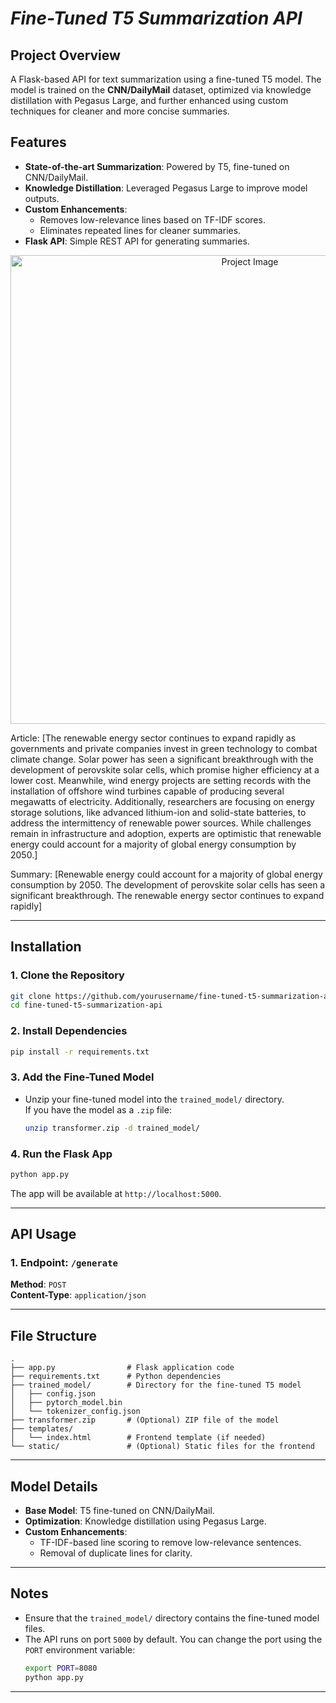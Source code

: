 # *Fine-Tuned T5 Summarization API*

## Project Overview 

A Flask-based API for text summarization using a fine-tuned T5 model. The model is trained on the **CNN/DailyMail** dataset, optimized via knowledge distillation with Pegasus Large, and further enhanced using custom techniques for cleaner and more concise summaries.

## Features

- **State-of-the-art Summarization**: Powered by T5, fine-tuned on CNN/DailyMail.
- **Knowledge Distillation**: Leveraged Pegasus Large to improve model outputs.
- **Custom Enhancements**:
  - Removes low-relevance lines based on TF-IDF scores.
  - Eliminates repeated lines for cleaner summaries.
- **Flask API**: Simple REST API for generating summaries.

<div align="center">
  <img src="https://github.com/user-attachments/assets/494e6f68-0acd-4ca8-9efd-b3ac2663441c" alt="Project Image" width="750"/>
</div>

Article: [The renewable energy sector continues to expand rapidly as governments and private companies invest in green technology to combat climate change. 
Solar power has seen a significant breakthrough with the development of perovskite solar cells, which promise higher efficiency at a lower cost. 
Meanwhile, wind energy projects are setting records with the installation of offshore wind turbines capable of producing several megawatts of electricity. 
Additionally, researchers are focusing on energy storage solutions, like advanced lithium-ion and solid-state batteries, to address the intermittency of renewable power sources. 
While challenges remain in infrastructure and adoption, experts are optimistic that renewable energy could account for a majority of global energy consumption by 2050.] 

Summary: [Renewable energy could account for a majority of global energy consumption by 2050. The development of perovskite solar cells has seen a significant breakthrough. 
The renewable energy sector continues to expand rapidly] 

---

## Installation

### 1. Clone the Repository

```bash
git clone https://github.com/yourusername/fine-tuned-t5-summarization-api.git
cd fine-tuned-t5-summarization-api
```

### 2. Install Dependencies

```bash
pip install -r requirements.txt
```

### 3. Add the Fine-Tuned Model

- Unzip your fine-tuned model into the `trained_model/` directory.  
  If you have the model as a `.zip` file:
  ```bash
  unzip transformer.zip -d trained_model/
  ```

### 4. Run the Flask App

```bash
python app.py
```

The app will be available at `http://localhost:5000`.

---

## API Usage

### 1. Endpoint: `/generate`  
**Method**: `POST`  
**Content-Type**: `application/json`  

---

## File Structure

```plaintext
.
├── app.py                # Flask application code
├── requirements.txt      # Python dependencies
├── trained_model/        # Directory for the fine-tuned T5 model
│   ├── config.json
│   ├── pytorch_model.bin
│   └── tokenizer_config.json
├── transformer.zip       # (Optional) ZIP file of the model
├── templates/
│   └── index.html        # Frontend template (if needed)
└── static/               # (Optional) Static files for the frontend
```

---

## Model Details

- **Base Model**: T5 fine-tuned on CNN/DailyMail.
- **Optimization**: Knowledge distillation using Pegasus Large.
- **Custom Enhancements**:
  - TF-IDF-based line scoring to remove low-relevance sentences.
  - Removal of duplicate lines for clarity.

---

## Notes

- Ensure that the `trained_model/` directory contains the fine-tuned model files.
- The API runs on port `5000` by default. You can change the port using the `PORT` environment variable:
  ```bash
  export PORT=8080
  python app.py
  ```

---
